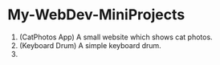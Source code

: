 # My-WebDev-MiniProjects

1. (CatPhotos App) A small website which shows cat photos.
2. (Keyboard Drum) A simple keyboard drum.
3. 
